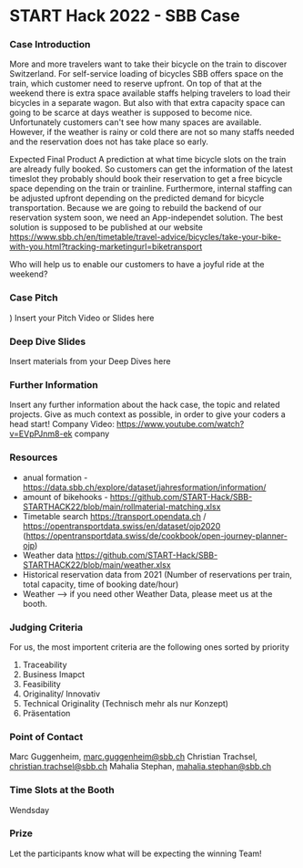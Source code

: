 # START Hack 2022 - SBB Case

### Case Introduction
More and more travelers want to take their bicycle on the train to discover Switzerland. For self-service loading of bicycles SBB offers space on the train, which customer need to reserve upfront. On top of that at the weekend there is extra space available staffs helping travelers to load their bicycles in a separate wagon. But also with that extra capacity space can going to be scarce at days weather is supposed to become nice. Unfortunately customers can't see how many spaces are available. 
However, if the weather is rainy or cold there are not so many staffs needed and the reservation does not has take place so early.

Expected Final Product
A prediction at what time bicycle slots on the train are already fully booked. So customers can get the information of the latest timeslot they probably should book their reservation to get a free bicycle space depending on the train or trainline. Furthermore, internal staffing can be adjusted upfront depending on the predicted demand for bicycle transportation. 
Because we are going to rebuild the backend of our reservation system soon, we need an App-independet solution.
The best solution is supposed to be published at our website https://www.sbb.ch/en/timetable/travel-advice/bicycles/take-your-bike-with-you.html?tracking-marketingurl=biketransport


Who will help us to enable our customers to have a joyful ride at the weekend?


### Case Pitch
)
Insert your Pitch Video or Slides here

### Deep Dive Slides
Insert materials from your Deep Dives here

### Further Information
Insert any further information about the hack case, the topic and related projects.
Give as much context as possible, in order to give your coders a head start!
Company Video: https://www.youtube.com/watch?v=EVpPJnm8-ek
company 

### Resources
- anual formation - https://data.sbb.ch/explore/dataset/jahresformation/information/
- amount of bikehooks - https://github.com/START-Hack/SBB-STARTHACK22/blob/main/rollmaterial-matching.xlsx
-	Timetable search https://transport.opendata.ch / https://opentransportdata.swiss/en/dataset/ojp2020 (https://opentransportdata.swiss/de/cookbook/open-journey-planner-ojp)
-	Weather data https://github.com/START-Hack/SBB-STARTHACK22/blob/main/weather.xlsx
-	Historical reservation data from 2021 (Number of reservations per train, total capacity, time of booking date/hour) 
- Weather --> if you need other Weather Data, please meet us at the booth.

### Judging Criteria
For us, the most importent criteria are the following ones sorted by priority
1. Traceability 
2. Business Imapct 
3. Feasibility 
4. Originality/ Innovativ 
5. Technical Originality (Technisch mehr als nur Konzept) 
6. Präsentation  

### Point of Contact
Marc Guggenheim, marc.guggenheim@sbb.ch
Christian Trachsel, christian.trachsel@sbb.ch
Mahalia Stephan, mahalia.stephan@sbb.ch


### Time Slots at the Booth
Wendsday 

### Prize
Let the participants know what will be expecting the winning Team!
